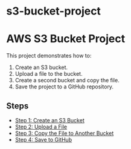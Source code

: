 # s3-bucket-project
# AWS S3 Bucket Project

   This project demonstrates how to:
   1. Create an S3 bucket.
   2. Upload a file to the bucket.
   3. Create a second bucket and copy the file.
   4. Save the project to a GitHub repository.

   ## Steps
   - [Step 1: Create an S3 Bucket](#step-1-create-an-s3-bucket)
   - [Step 2: Upload a File](#step-2-upload-a-file)
   - [Step 3: Copy the File to Another Bucket](#step-3-copy-the-file-to-another-bucket)
   - [Step 4: Save to GitHub](#step-4-save-to-github)
